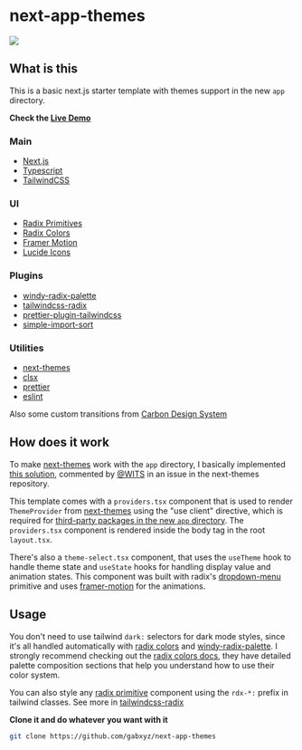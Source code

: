 # next-app-themes

![](https://github.com/gabxyz/next-app-themes/blob/main/public/demo.gif)

## What is this

This is a basic next.js starter template with themes support in the new `app` directory.

**Check the [Live Demo](https://next-app-themes.vercel.app)**

### Main

- [Next.js](https://nextjs.org)
- [Typescript](https://www.typescriptlang.org)
- [TailwindCSS](https://tailwindcss.com/docs)

### UI

- [Radix Primitives](https://www.radix-ui.com)
- [Radix Colors](https://www.radix-ui.com/colors)
- [Framer Motion](https://www.framer.com/motion)
- [Lucide Icons](https://lucide.dev)

### Plugins

- [windy-radix-palette](https://github.com/brattonross/windy-radix-palette)
- [tailwindcss-radix](https://github.com/ecklf/tailwindcss-radix)
- [prettier-plugin-tailwindcss](https://github.com/tailwindlabs/prettier-plugin-tailwindcss)
- [simple-import-sort](https://github.com/lydell/eslint-plugin-simple-import-sort)

### Utilities

- [next-themes](https://github.com/pacocoursey/next-themes)
- [clsx](https://github.com/lukeed/clsx)
- [prettier](https://prettier.io)
- [eslint](https://eslint.org)

Also some custom transitions from [Carbon Design System](https://carbondesignsystem.com/guidelines/motion/overview)

## How does it work

To make [next-themes](https://github.com/pacocoursey/next-themes) work with the `app` directory, I basically implemented [this solution](https://github.com/pacocoursey/next-themes/issues/152#issuecomment-1364280564), commented by [@WITS](https://github.com/WITS) in an issue in the next-themes repository.

This template comes with a `providers.tsx` component that is used to render `ThemeProvider` from [next-themes](https://github.com/pacocoursey/next-themes) using the "use client" directive, which is required for [third-party packages in the new `app` directory](https://beta.nextjs.org/docs/rendering/server-and-client-components#rendering-third-party-context-providers-in-server-components). The `providers.tsx` component is rendered inside the body tag in the root `layout.tsx`.

There's also a `theme-select.tsx` component, that uses the `useTheme` hook to handle theme state and `useState` hooks for handling display value and animation states. This component was built with radix's [dropdown-menu](https://www.radix-ui.com/docs/primitives/components/dropdown-menu) primitive and uses [framer-motion](https://www.framer.com/motion) for the animations.

## Usage

You don't need to use tailwind `dark:` selectors for dark mode styles, since it's all handled automatically with [radix colors]() and [windy-radix-palette](). I strongly recommend checking out the [radix colors docs](https://www.radix-ui.com/docs/colors), they have detailed palette composition sections that help you understand how to use their color system.

You can also style any [radix primitive](https://www.radix-ui.com) component using the `rdx-*:` prefix in tailwind classes. See more in [tailwindcss-radix](https://github.com/ecklf/tailwindcss-radix)

**Clone it and do whatever you want with it**

```bash
git clone https://github.com/gabxyz/next-app-themes
```

